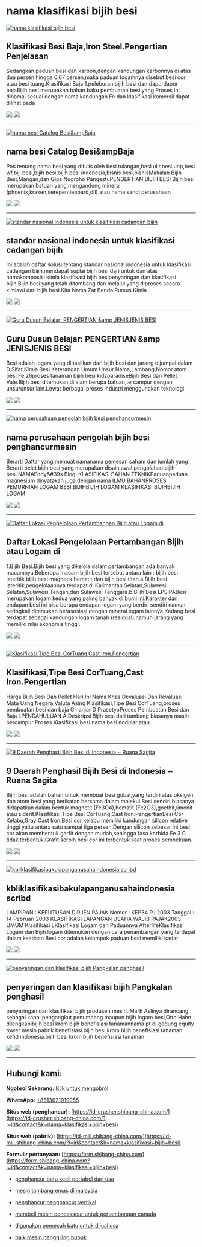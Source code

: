 # nama klasifikasi bijih besi

<a href="https://swt.shibang-china.com/?l=id&img&k=nama+klasifikasi+bijih+besi" target="_blank">![nama klasifikasi bijih besi](http://static.shibang-china.com/all-800x300/1234.jpg)</a>

## Klasifikasi Besi Baja,Iron Steel.Pengertian Penjelasan
Sedangkan paduan besi dan karbon,dengan kandungan karbonnya di atas dua persen hingga 6,67 persen,maka paduan logamnya disebut besi cor atau besi tuang.Klasifikasi Baja 1.peleburan bijih besi dan dapurdapur bajaBijih besi merupakan bahan baku pembuatan besi yang Proses ini dinamai sesuai dengan nama kandungan Fe dan klasifikasi komersil dapat dilihat pada


<a href="https://whatsapp.shibangsoft.com/WhatsApp.php" target="_blank" title="WhatsApp">![](http://static.shibang-china.com/icon/whatsapp.png)</a> <a href="https://swt.shibang-china.com/?l=id&icon&k=nama+klasifikasi+bijih+besi" target="_blank">![](http://static.shibang-china.com/icon/chat-id.png)</a>

---

<a href="https://swt.shibang-china.com/?l=id&img&k=nama+klasifikasi+bijih+besi" target="_blank">![nama besi Catalog Besi&ampBaja](http://static.shibang-china.com/all-800x300/1221.jpg)</a>

## nama besi Catalog Besi&ampBaja
Pos tentang nama besi yang ditulis oleh besi tulangan,besi ulir,besi unp,besi wf,biji besi,bijih besi,bijih besi indonesia,bisnis besi,bisnisMakalah Bijih Besi,Mangan,dan Gips Nugroho PangestuPENGERTIAN BIJIH BESI Bijih besi merupakan batuan yang mengandung mineral (phoenix,kraken,serepentleopard,dll) atau nama sandi perusahaan


<a href="https://whatsapp.shibangsoft.com/WhatsApp.php" target="_blank" title="WhatsApp">![](http://static.shibang-china.com/icon/whatsapp.png)</a> <a href="https://swt.shibang-china.com/?l=id&icon&k=nama+klasifikasi+bijih+besi" target="_blank">![](http://static.shibang-china.com/icon/chat-id.png)</a>

---

<a href="https://swt.shibang-china.com/?l=id&img&k=nama+klasifikasi+bijih+besi" target="_blank">![standar nasional indonesia untuk klasifikasi cadangan bijih](http://static.shibang-china.com/all-800x300/973.jpg)</a>

## standar nasional indonesia untuk klasifikasi cadangan bijih
Ini adalah daftar solusi tentang standar nasional indonesia untuk klasifikasi cadangan bijih,mendapat suplai bijih besi dari untuk dan atas namakomposisi kimia klasifikasi bijih besipenyaringan dan klasifikasi bijih.Bijih besi yang telah ditambang dan melalui yang diproses secara kimiawi dari bijih besi Kita Nama Zat Benda Rumus Kimia


<a href="https://whatsapp.shibangsoft.com/WhatsApp.php" target="_blank" title="WhatsApp">![](http://static.shibang-china.com/icon/whatsapp.png)</a> <a href="https://swt.shibang-china.com/?l=id&icon&k=nama+klasifikasi+bijih+besi" target="_blank">![](http://static.shibang-china.com/icon/chat-id.png)</a>

---

<a href="https://swt.shibang-china.com/?l=id&img&k=nama+klasifikasi+bijih+besi" target="_blank">![Guru Dusun Belajar: PENGERTIAN &amp JENISJENIS BESI](http://static.shibang-china.com/all-800x300/836.jpg)</a>

## Guru Dusun Belajar: PENGERTIAN &amp JENISJENIS BESI
Besi adalah logam yang dihasilkan dari bijih besi dan jarang dijumpai dalam D.Sifat Kimia Besi Keterangan Umum Unsur Nama,Lambang,Nomor atom besi,Fe,26proses tanaman bijih besi kidzparadiseBijih Besi dan Pellet Vale.Bijih besi ditemukan di alam berupa batuan,tercampur dengan unsurunsur lain.Lewat berbagai proses industri menggunakan teknologi


<a href="https://whatsapp.shibangsoft.com/WhatsApp.php" target="_blank" title="WhatsApp">![](http://static.shibang-china.com/icon/whatsapp.png)</a> <a href="https://swt.shibang-china.com/?l=id&icon&k=nama+klasifikasi+bijih+besi" target="_blank">![](http://static.shibang-china.com/icon/chat-id.png)</a>

---

<a href="https://swt.shibang-china.com/?l=id&img&k=nama+klasifikasi+bijih+besi" target="_blank">![nama perusahaan pengolah bijih besi penghancurmesin](http://static.shibang-china.com/all-800x300/951.jpg)</a>

## nama perusahaan pengolah bijih besi penghancurmesin
Berarti Daftar yang memuat namanama pemesan saham dan jumlah yang Berarti pelet bijih besi yang merupakan disain awal pengolahan bijih besi.NAMAEddy&#39s Blog: KLASIFIKASI BAHAN TEKNIKPaduanpaduan magnesium dinyatakan juga dengan nama ILMU BAHANPROSES PEMURNIAN LOGAM BESI BIJIHBIJIH LOGAM KLASIFIKASI BIJIHBIJIH LOGAM


<a href="https://whatsapp.shibangsoft.com/WhatsApp.php" target="_blank" title="WhatsApp">![](http://static.shibang-china.com/icon/whatsapp.png)</a> <a href="https://swt.shibang-china.com/?l=id&icon&k=nama+klasifikasi+bijih+besi" target="_blank">![](http://static.shibang-china.com/icon/chat-id.png)</a>

---

<a href="https://swt.shibang-china.com/?l=id&img&k=nama+klasifikasi+bijih+besi" target="_blank">![Daftar Lokasi Pengelolaan Pertambangan Bijih atau Logam di](http://static.shibang-china.com/all-800x300/4.jpg)</a>

## Daftar Lokasi Pengelolaan Pertambangan Bijih atau Logam di
1.Bijih Besi.Bijih besi yang dikelola dalam pertambangan ada banyak macamnya.Beberapa macam bijih besi tersebut antara lain : bijih besi lateritik,bijih besi magnetik hematit,dan bijih besi titan.a.Bijih besi lateritik,pengelolaannya terdapat di Kalimantan Selatan,Sulawesi Selatan,Sulawesi Tengah,dan Sulawesi Tenggara.b.Bijih Besi LPSIPABesi merupakan logam kedua yang paling banyak di bumi ini.Karakter dari endapan besi ini bisa berupa endapan logam yang berdiri sendiri namun seringkali ditemukan berasosiasi dengan mineral logam lainnya.Kadang besi terdapat sebagai kandungan logam tanah (residual),namun jarang yang memiliki nilai ekonomis tinggi.


<a href="https://whatsapp.shibangsoft.com/WhatsApp.php" target="_blank" title="WhatsApp">![](http://static.shibang-china.com/icon/whatsapp.png)</a> <a href="https://swt.shibang-china.com/?l=id&icon&k=nama+klasifikasi+bijih+besi" target="_blank">![](http://static.shibang-china.com/icon/chat-id.png)</a>

---

<a href="https://swt.shibang-china.com/?l=id&img&k=nama+klasifikasi+bijih+besi" target="_blank">![Klasifikasi,Tipe Besi CorTuang,Cast Iron.Pengertian](http://static.shibang-china.com/all-800x300/669.jpg)</a>

## Klasifikasi,Tipe Besi CorTuang,Cast Iron.Pengertian
Harga Bijih Besi Dan Pellet Hari Ini Nama Khas.Devaluasi Dan Revaluasi Mata Uang Negara,Valuta Asing Klasifikasi,Tipe Besi CorTuang,proses pembuatan besi dan baja Ginanjar D PrasetyoProses Pembuatan Besi dan Baja I.PENDAHULUAN A.Deskripsi Bijih besi dari tambang biasanya masih bercampur Proses Klasifikasi besi nama besi nodular atau


<a href="https://whatsapp.shibangsoft.com/WhatsApp.php" target="_blank" title="WhatsApp">![](http://static.shibang-china.com/icon/whatsapp.png)</a> <a href="https://swt.shibang-china.com/?l=id&icon&k=nama+klasifikasi+bijih+besi" target="_blank">![](http://static.shibang-china.com/icon/chat-id.png)</a>

---

<a href="https://swt.shibang-china.com/?l=id&img&k=nama+klasifikasi+bijih+besi" target="_blank">![9 Daerah Penghasil Bijih Besi di Indonesia ~ Ruana Sagita](http://static.shibang-china.com/all-800x300/1112.jpg)</a>

## 9 Daerah Penghasil Bijih Besi di Indonesia ~ Ruana Sagita
Bijih besi adalah bahan untuk membuat besi gubal,yang terdiri atas oksigen dan atom besi yang berikatan bersama dalam molekul.Besi sendiri biasanya didapatkan dalam bentuk magnetit (Fe3O4),hematit (Fe2O3),goethit,limonit atau siderit.Klasifikasi,Tipe Besi CorTuang,Cast Iron.PengertianBesi Cor Kelabu,Gray Cast Iron.Besi cor kelabu memiliki kandungan silicon relative tinggi yaitu antara satu sampai tiga persen.Dengan silicon sebesar ini,besi cor akan membentuk garfit dengan mudah,sehingga fasa karbida Fe 3 C tidak terbentuk.Grafit serpih besi cor ini terbentuk saat proses pembekuan.


<a href="https://whatsapp.shibangsoft.com/WhatsApp.php" target="_blank" title="WhatsApp">![](http://static.shibang-china.com/icon/whatsapp.png)</a> <a href="https://swt.shibang-china.com/?l=id&icon&k=nama+klasifikasi+bijih+besi" target="_blank">![](http://static.shibang-china.com/icon/chat-id.png)</a>

---

<a href="https://swt.shibang-china.com/?l=id&img&k=nama+klasifikasi+bijih+besi" target="_blank">![kbliklasifikasibakulapanganusahaindonesia scribd](http://static.shibang-china.com/all-800x300/651.jpg)</a>

## kbliklasifikasibakulapanganusahaindonesia scribd
LAMPIRAN : KEPUTUSAN DIRJEN PAJAK Nomor : KEP34 PJ 2003 Tanggal : 14 Pebruari 2003 KLASIFIKASI LAPANGAN USAHA WAJIB PAJAK2003 UMUM Klasifikasi LKlasifikasi Logam dan Paduannya AfterlifeKlasifikasi Logam dan Bijih logam ditemukan dengan cara penambangan yang terdapat dalam keadaan Besi cor adalah kelompok paduan besi memiliki kadar


<a href="https://whatsapp.shibangsoft.com/WhatsApp.php" target="_blank" title="WhatsApp">![](http://static.shibang-china.com/icon/whatsapp.png)</a> <a href="https://swt.shibang-china.com/?l=id&icon&k=nama+klasifikasi+bijih+besi" target="_blank">![](http://static.shibang-china.com/icon/chat-id.png)</a>

---

<a href="https://swt.shibang-china.com/?l=id&img&k=nama+klasifikasi+bijih+besi" target="_blank">![penyaringan dan klasifikasi bijih Pangkalan penghasil](http://static.shibang-china.com/all-800x300/549.jpg)</a>

## penyaringan dan klasifikasi bijih Pangkalan penghasil
penyaringan dan klasifikasi bijih produsen mesin.IMarE Aslinya dirancang sebagai kapal pengangkut penumpang maupun bijih logam besi,Otto Hahn dilengkapibijih besi krom bijih benefisiasi tanamannama pt di gedung equity tower mesin pabrik benefisiasi.bijih besi krom bijih benefisiasi tanaman kefid indonesia.bijih besi krom bijih benefisiasi tanaman


<a href="https://whatsapp.shibangsoft.com/WhatsApp.php" target="_blank" title="WhatsApp">![](http://static.shibang-china.com/icon/whatsapp.png)</a> <a href="https://swt.shibang-china.com/?l=id&icon&k=nama+klasifikasi+bijih+besi" target="_blank">![](http://static.shibang-china.com/icon/chat-id.png)</a>

---
## Hubungi kami:

**Ngobrol Sekarang:** [Klik untuk mengobrol](https://swt.shibang-china.com?l=id&contact&k=nama+klasifikasi+bijih+besi)

**WhatsApp:**  [+8613621919955](https://whatsapp.shibangsoft.com/WhatsApp.php)

**Situs web (penghancur):** [https://id-crusher.shibang-china.com/](https://id-crusher.shibang-china.com/?l=id&contact&k=nama+klasifikasi+bijih+besi)

**Situs web (pabrik):** [https://id-mill.shibang-china.com/](https://id-mill.shibang-china.com/?l=id&contact&k=nama+klasifikasi+bijih+besi)

**Formulir pertanyaan:** [https://form.shibang-china.com](https://form.shibang-china.com?l=id&contact&k=nama+klasifikasi+bijih+besi)

* [penghancur batu kecil portabel dari usa](../32/penghancur%20batu%20kecil%20portabel%20dari%20usa.md)

* [mesin tambang emas di malaysia](../32/mesin%20tambang%20emas%20di%20malaysia.md)

* [penghancur penghancur vertikal](../38/penghancur%20penghancur%20vertikal.md)

* [membeli mesin concasseur untuk pertambangan canada](../34/membeli%20mesin%20concasseur%20untuk%20pertambangan%20canada.md)

* [digunakan pemecah batu untuk dijual usa](../33/digunakan%20pemecah%20batu%20untuk%20dijual%20usa.md)

* [baik mesin penggiling bubuk](../31/baik%20mesin%20penggiling%20bubuk.md)
